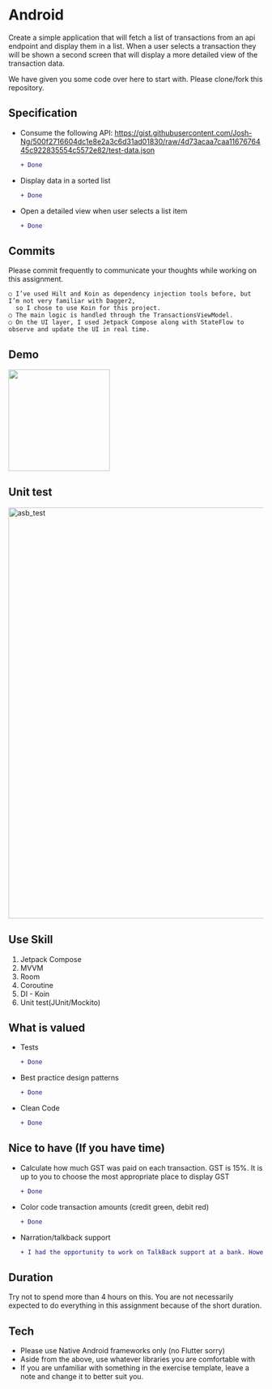 
# Android
Create a simple application that will fetch a list of transactions from an api endpoint and display them in a list.  When a user selects a transaction they will be shown a second screen that will display a more detailed view of the transaction data. 

We have given you some code over here to start with. Please clone/fork this repository. 

## Specification
- Consume the following API: https://gist.githubusercontent.com/Josh-Ng/500f2716604dc1e8e2a3c6d31ad01830/raw/4d73acaa7caa1167676445c922835554c5572e82/test-data.json
  ```diff
  + Done
  ```
- Display data in a sorted list
  ```diff
  + Done
  ```
- Open a detailed view when user selects a list item
  ```diff
  + Done
  ```

## Commits
Please commit frequently to communicate your thoughts while working on this assignment.

    ○ I’ve used Hilt and Koin as dependency injection tools before, but I’m not very familiar with Dagger2, 
      so I chose to use Koin for this project.
    ○ The main logic is handled through the TransactionsViewModel.
    ○ On the UI layer, I used Jetpack Compose along with StateFlow to observe and update the UI in real time.
    
## Demo
<img width="200" src="https://github.com/user-attachments/assets/39203c54-5512-4b68-9efa-0ac95f1fd456" />

## Unit test
<img width="810" alt="asb_test" src="https://github.com/user-attachments/assets/b4ff1ad9-d6a6-42a5-b127-c312195af9ae" />

## Use Skill
1. Jetpack Compose<br/>
2. MVVM<br/>
3. Room<br/>
5. Coroutine<br/>
6. DI - Koin<br/>
7. Unit test(JUnit/Mockito)
   
## What is valued
- Tests
  ```diff
  + Done
  ```
- Best practice design patterns
  ```diff
  + Done
  ```
- Clean Code
  ```diff
  + Done
  ```

## Nice to have (If you have time)
- Calculate how much GST was paid on each transaction.  GST is 15%.  It is up to you to choose the most appropriate place to display GST
  ```diff
  + Done
  ```
- Color code transaction amounts (credit green, debit red)
  ```diff
  + Done
  ```
- Narration/talkback support
  ```diff
  + I had the opportunity to work on TalkBack support at a bank. However, due to a very tight schedule, I wasn’t able to complete the implementation at that time.
  ```

## Duration 
Try not to spend more than 4 hours on this. You are not necessarily expected to do everything in this assignment because of the short duration. 

## Tech
- Please use Native Android frameworks only (no Flutter sorry) 
- Aside from the above, use whatever libraries you are comfortable with
- If you are unfamiliar with something in the exercise template, leave a note and change it to better suit you.
